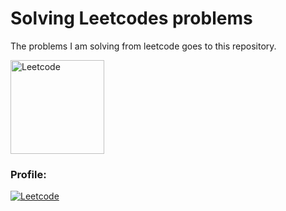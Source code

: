 # Solving Leetcodes problems

The problems I am solving from leetcode goes to this repository.



<p float="left">
 <a href="https://leetcode.com/u/saleheen1/"> <img alt=Leetcode src="https://i.postimg.cc/RZJBwscY/leetcode.png" width="150" /> </a>

</p>



<h3 align="left">Profile:</h3>
<a  href="https://leetcode.com/u/saleheen1/"  target="_blank">
<img  src=https://img.shields.io/badge/Visit-My_Leetcode_Profile-%2300acee.svg?color=FCCD2A&style=for-the-badge&logo=Leetcode&logoColor=white  alt=Leetcode  style="margin-bottom: 5px;"  /><a/>